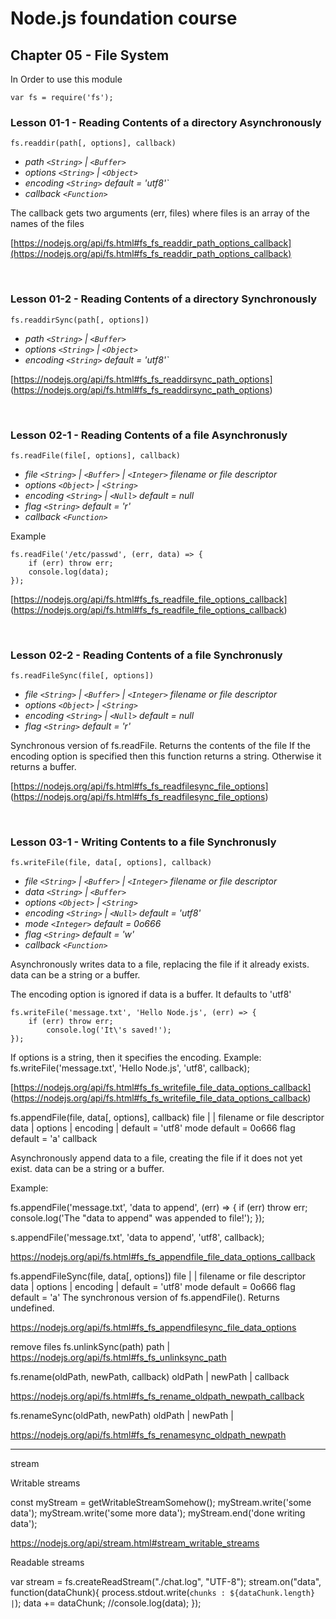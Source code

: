 # Node.js foundation course

## **Chapter 05 - File System**

In Order to use this module

    var fs = require('fs');

### Lesson 01-1 - Reading Contents of a directory Asynchronously

    fs.readdir(path[, options], callback)

* _path `<String>` | `<Buffer>`_<br>
* _options `<String>` | `<Object>`_<br>
* _encoding `<String>` default = 'utf8'`_<br>
* _callback `<Function>`_<br>

The callback gets two arguments (err, files) where files is an array of the names of the files

[https://nodejs.org/api/fs.html#fs_fs_readdir_path_options_callback](https://nodejs.org/api/fs.html#fs_fs_readdir_path_options_callback)

<br>

### Lesson 01-2 - Reading Contents of a directory Synchronously

    fs.readdirSync(path[, options])

* _path `<String>` | `<Buffer>`_<br>
* _options `<String>` | `<Object>`_<br>
* _encoding `<String>` default = 'utf8'`_<br>

[https://nodejs.org/api/fs.html#fs_fs_readdirsync_path_options]
(https://nodejs.org/api/fs.html#fs_fs_readdirsync_path_options)

<br>

### Lesson 02-1 - Reading Contents of a file Asynchronusly

    fs.readFile(file[, options], callback)

* _file `<String>` | `<Buffer>` | `<Integer>` filename or file descriptor_<br>
* _options `<Object>` | `<String>`_<br>
* _encoding `<String>` | `<Null>` default = null_<br>
* _flag `<String>` default = 'r'_<br>
* _callback `<Function>`_<br>

Example

    fs.readFile('/etc/passwd', (err, data) => {
        if (err) throw err;
        console.log(data);
    });

[https://nodejs.org/api/fs.html#fs_fs_readfile_file_options_callback]
(https://nodejs.org/api/fs.html#fs_fs_readfile_file_options_callback)

<br>

### Lesson 02-2 - Reading Contents of a file Synchronusly

    fs.readFileSync(file[, options])
    
* _file `<String>` | `<Buffer>` | `<Integer>` filename or file descriptor_<br>
* _options `<Object>` | `<String>`_<br>
* _encoding `<String>` | `<Null>` default = null_<br>
* _flag `<String>` default = 'r'_<br>

Synchronous version of fs.readFile. Returns the contents of the file
If the encoding option is specified then this function returns a string. Otherwise it returns a buffer.

[https://nodejs.org/api/fs.html#fs_fs_readfilesync_file_options]
(https://nodejs.org/api/fs.html#fs_fs_readfilesync_file_options)

<br>

### Lesson 03-1 - Writing Contents to a file Synchronusly

    fs.writeFile(file, data[, options], callback)
    
* _file `<String>` | `<Buffer>` | `<Integer>` filename or file descriptor_<br>
* _data `<String>` | `<Buffer>`_<br>
* _options `<Object>` | `<String>`_<br>
* _encoding `<String>` | `<Null>` default = 'utf8'_<br>
* _mode `<Integer>` default = 0o666_<br>
* _flag `<String>` default = 'w'_<br>
* _callback `<Function>`_<br>

Asynchronously writes data to a file, replacing the file if it already exists. data can be a string or a buffer.

The encoding option is ignored if data is a buffer. It defaults to 'utf8'

    fs.writeFile('message.txt', 'Hello Node.js', (err) => {
        if (err) throw err;
            console.log('It\'s saved!');
    });

If options is a string, then it specifies the encoding. Example:
    fs.writeFile('message.txt', 'Hello Node.js', 'utf8', callback);

[https://nodejs.org/api/fs.html#fs_fs_writefile_file_data_options_callback]
(https://nodejs.org/api/fs.html#fs_fs_writefile_file_data_options_callback)



fs.appendFile(file, data[, options], callback)
file <String> | <Buffer> | <Number> filename or file descriptor
data <String> | <Buffer>
options <Object> | <String>
encoding <String> | <Null> default = 'utf8'
mode <Integer> default = 0o666
flag <String> default = 'a'
callback <Function>

Asynchronously append data to a file, creating the file if it does not yet exist. data can be a string or a buffer.

Example:

fs.appendFile('message.txt', 'data to append', (err) => {
  if (err) throw err;
  console.log('The "data to append" was appended to file!');
});

s.appendFile('message.txt', 'data to append', 'utf8', callback);

https://nodejs.org/api/fs.html#fs_fs_appendfile_file_data_options_callback



fs.appendFileSync(file, data[, options])
file <String> | <Buffer> | <Number> filename or file descriptor
data <String> | <Buffer>
options <Object> | <String>
encoding <String> | <Null> default = 'utf8'
mode <Integer> default = 0o666
flag <String> default = 'a'
The synchronous version of fs.appendFile(). Returns undefined.

https://nodejs.org/api/fs.html#fs_fs_appendfilesync_file_data_options


remove files
fs.unlinkSync(path)
path <String> | <Buffer>
https://nodejs.org/api/fs.html#fs_fs_unlinksync_path



fs.rename(oldPath, newPath, callback)
oldPath <String> | <Buffer>
newPath <String> | <Buffer>
callback <Function>

https://nodejs.org/api/fs.html#fs_fs_rename_oldpath_newpath_callback



fs.renameSync(oldPath, newPath)
oldPath <String> | <Buffer>
newPath <String> | <Buffer>

https://nodejs.org/api/fs.html#fs_fs_renamesync_oldpath_newpath



-----------------------------------------------------------------

stream

Writable streams

const myStream = getWritableStreamSomehow();
myStream.write('some data');
myStream.write('some more data');
myStream.end('done writing data');

https://nodejs.org/api/stream.html#stream_writable_streams


Readable streams

var stream = fs.createReadStream("./chat.log", "UTF-8");
stream.on("data", function(dataChunk){
  process.stdout.write(`chunks : ${dataChunk.length} |`);
  data += dataChunk;
  //console.log(data);
});

